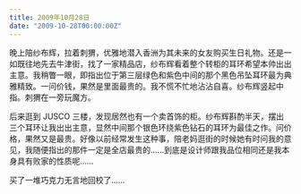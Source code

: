 ```yaml
---
title: 2009年10月28日
date: "2009-10-28T00:00:00Z"
---
```


晚上陪纱布辉，拉着刺猬，优雅地潜入香洲为其未来的女友购买生日礼物。还是一如既往地先去牛津街，找了一家精品店，纱布辉看着整个转柜的耳环希望本帅出出主意。我稍瞥一眼，即指出位于第三层绿色和紫色中间的那个黑色吊坠耳环最为典雅精致。一问价钱，果然是里面最贵的。我不慌不忙地沾沾自喜。纱布辉竖起中指。刺猬在一旁玩魔方。

后来逛到 JUSCO 三楼，发现居然也有一个卖首饰的柜。纱布辉斟酌半天，摆出三个耳环让我出出主意，显然中间那个银色环绕紫色钻石的耳环为最佳之作。问价格，果然又是最贵。好像以前经常发生这种事，陪老妈逛街的时候她有时问我的意见，我随便指出的那件一定是全店最贵的……到底是设计师跟我品位相同还是我本身具有败家的性质呢……

买了一堆巧克力无言地回校了……
